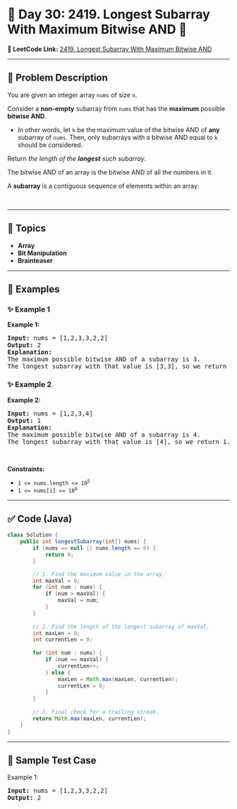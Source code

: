 # 📌 Day 30: 2419. Longest Subarray With Maximum Bitwise AND 🎯

**🔗 LeetCode Link:** [2419. Longest Subarray With Maximum Bitwise AND](https://leetcode.com/problems/longest-subarray-with-maximum-bitwise-and/)

---

## 🧩 Problem Description

<p>You are given an integer array <code>nums</code> of size <code>n</code>.</p>

<p>Consider a <strong>non-empty</strong> subarray from <code>nums</code> that has the <strong>maximum</strong> possible <strong>bitwise AND</strong>.</p>

<ul>
	<li>In other words, let <code>k</code> be the maximum value of the bitwise AND of <strong>any</strong> subarray of <code>nums</code>. Then, only subarrays with a bitwise AND equal to <code>k</code> should be considered.</li>
</ul>

<p>Return <em>the length of the <strong>longest</strong> such subarray</em>.</p>

<p>The bitwise AND of an array is the bitwise AND of all the numbers in it.</p>

<p>A <strong>subarray</strong> is a contiguous sequence of elements within an array.</p>

<p>&nbsp;</p>
<p><strong class="example">

---

## 🧠 Topics

- Array
- Bit Manipulation
- Brainteaser
---

## 🧩 Examples

### ✨ Example 1

Example 1:</strong></p>

<pre>
<strong>Input:</strong> nums = [1,2,3,3,2,2]
<strong>Output:</strong> 2
<strong>Explanation:</strong>
The maximum possible bitwise AND of a subarray is 3.
The longest subarray with that value is [3,3], so we return 2.
</pre>

<p><strong class="example">

### ✨ Example 2

Example 2:</strong></p>

<pre>
<strong>Input:</strong> nums = [1,2,3,4]
<strong>Output:</strong> 1
<strong>Explanation:</strong>
The maximum possible bitwise AND of a subarray is 4.
The longest subarray with that value is [4], so we return 1.
</pre>

<p>&nbsp;</p>
<p><strong>Constraints:</strong></p>

<ul>
	<li><code>1 &lt;= nums.length &lt;= 10<sup>5</sup></code></li>
	<li><code>1 &lt;= nums[i] &lt;= 10<sup>6</sup></code></li>
</ul>

---

## ✅ Code (Java)

```java
class Solution {
    public int longestSubarray(int[] nums) {
        if (nums == null || nums.length == 0) {
            return 0;
        }

        // 1. Find the maximum value in the array.
        int maxVal = 0;
        for (int num : nums) {
            if (num > maxVal) {
                maxVal = num;
            }
        }
        
        // 2. Find the length of the longest subarray of maxVal.
        int maxLen = 0;
        int currentLen = 0;
        
        for (int num : nums) {
            if (num == maxVal) {
                currentLen++;
            } else {
                maxLen = Math.max(maxLen, currentLen);
                currentLen = 0;
            }
        }
        
        // 3. Final check for a trailing streak.
        return Math.max(maxLen, currentLen);
    }
}
```

---

## 🧪 Sample Test Case


Example 1:</strong></p>

<pre>
<strong>Input:</strong> nums = [1,2,3,3,2,2]
<strong>Output:</strong> 2
</pre>

<p><strong class="example">


